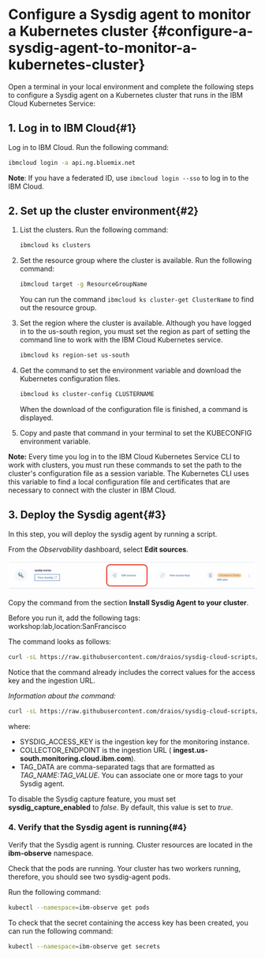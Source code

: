 # Configure a Sysdig agent to monitor a Kubernetes cluster {#configure-a-sysdig-agent-to-monitor-a-kubernetes-cluster}

Open a terminal in your local environment and complete the following steps to configure a Sysdig agent on a Kubernetes cluster that runs in the IBM Cloud Kubernetes Service:

## 1. Log in to IBM Cloud{#1}

Log in to IBM Cloud. Run the following command:

```bash
ibmcloud login -a api.ng.bluemix.net
```

**Note**: If you have a federated ID, use `ibmcloud login --sso` to log in to the IBM Cloud.

## 2. Set up the cluster environment{#2}

1. List the clusters. Run the following command:

    ```bash
    ibmcloud ks clusters
    ```

2. Set the resource group where the cluster is available. Run the following command:

    ```bash
    ibmcloud target -g ResourceGroupName
    ```

    You can run the command `ibmcloud ks cluster-get ClusterName` to find out the resource group.

3. Set the region where the cluster is available. Although you have logged in to the us-south region, you must set the region as part of setting the command line to work with the IBM Cloud Kubernetes service.

    ```bash
    ibmcloud ks region-set us-south
    ```

4. Get the command to set the environment variable and download the Kubernetes configuration files.

    ```bash
    ibmcloud ks cluster-config CLUSTERNAME
    ```
    When the download of the configuration file is finished, a command is displayed.

5. Copy and paste that command in your terminal to set the KUBECONFIG environment variable.

**Note:** Every time you log in to the IBM Cloud Kubernetes Service CLI to work with clusters, you must run these commands to set the path to the cluster's configuration file as a session variable. The Kubernetes CLI uses this variable to find a local configuration file and certificates that are necessary to connect with the cluster in IBM Cloud.

## 3. Deploy the Sysdig agent{#3}

In this step, you will deploy the sysdig agent by running a script.

From the _Observability_ dashboard, select **Edit sources**.

![ ](images/sysdig_img14.png)

Copy the command from the section **Install Sysdig Agent to your cluster**.

Before you run it, add the following tags: workshop:lab,location:SanFrancisco

The command looks as follows:

```bash
curl -sL https://raw.githubusercontent.com/draios/sysdig-cloud-scripts/master/agent_deploy/IBMCloud-Kubernetes-Service/install-agent-k8s.sh | bash -s -- -a xxxxxxxx-xxxx-xxxx-xxxx-xxxx -c ingest.us-south.monitoring.cloud.ibm.com -t workshop:lab,location:San_Francisco -ac 'sysdig_capture_enabled: false'
```

Notice that the command already includes the correct values for the access key and the ingestion URL.

*Information about the command:*

```bash
curl -sL https://raw.githubusercontent.com/draios/sysdig-cloud-scripts/master/agent_deploy/IBMCloud-Kubernetes-Service/install-agent-k8s.sh | bash -s -- -a SYSDIG_ACCESS_KEY -c COLLECTOR_ENDPOINT -t TAG_DATA -ac 'sysdig_capture_enabled: false'
```

where:

* SYSDIG_ACCESS_KEY is the ingestion key for the monitoring instance.
* COLLECTOR_ENDPOINT is the ingestion URL ( **ingest.us-south.monitoring.cloud.ibm.com**).
* TAG_DATA are comma-separated tags that are formatted as _TAG_NAME:TAG_VALUE_. You can associate one or more tags to your Sysdig agent.

To disable the Sysdig capture feature, you must set **sysdig_capture_enabled** to _false_. By default, this value is set to _true_.

### 4. Verify that the Sysdig agent is running{#4}

Verify that the Sysdig agent is running. Cluster resources are located in the **ibm-observe** namespace.

Check that the pods are running. Your cluster has two workers running, therefore, you should see two sysdig-agent pods.

Run the following command:

```bash
kubectl --namespace=ibm-observe get pods
```

To check that the secret containing the access key has been created, you can run the following command:

```bash
kubectl --namespace=ibm-observe get secrets
```
